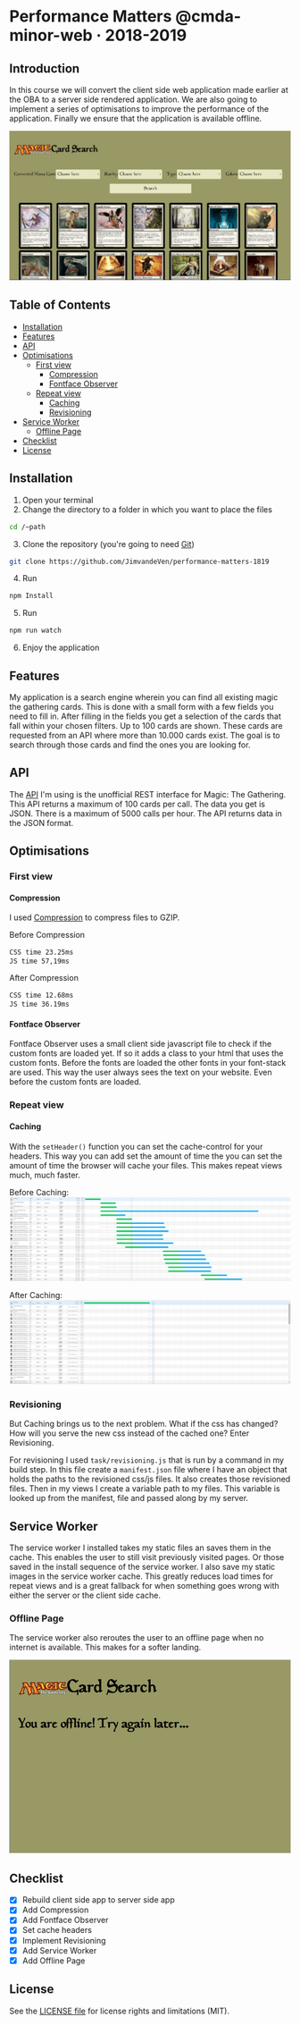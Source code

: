 # Performance Matters @cmda-minor-web · 2018-2019

## Introduction
In this course we will convert the client side web application made earlier at the OBA to a server side rendered application. We are also going to implement a series of optimisations to improve the performance of the application. Finally we ensure that the application is available offline.


![Screenshot](screens/screenshot.png)

## Table of Contents

- [Installation](#installation)
- [Features](#features)
- [API](#api)
- [Optimisations](#optimisations)
  - [First view](#first-view)
    - [Compression](#compression)
    - [Fontface Observer](#fontface-observer)
  - [Repeat view](#repeat-view)
    - [Caching](#caching)
    - [Revisioning](#revisioning)
- [Service Worker](#service-worker)
  - [Offline Page](#offline-page)
- [Checklist](#checklist)
- [License](#license)

## Installation
1. Open your terminal
2. Change the directory to a folder in which you want to place the files
```bash
cd /~path
```
3. Clone the repository (you're going to need [Git](https://www.linode.com/docs/development/version-control/how-to-install-git-on-linux-mac-and-windows/))
```bash
git clone https://github.com/JimvandeVen/performance-matters-1819
```
4. Run 
```bash
npm Install
```
5. Run 
```bash
npm run watch
```
6. Enjoy the application

## Features

My application is a search engine wherein you can find all existing magic the gathering cards. This is done with a small form with a few fields you need to fill in. After filling in the fields you get a selection of the cards that fall within your chosen filters. Up to 100 cards are shown. These cards are requested from an API where more than 10.000 cards exist. The goal is to search through those cards and find the ones you are looking for.

## API

The [API](https://docs.magicthegathering.io/) I'm using is the unofficial REST interface for Magic: The Gathering. This API returns a maximum of 100 cards per call. The data you get is JSON. There is a maximum of 5000 calls per hour. The API returns data in the JSON format. 

## Optimisations

### First view

#### Compression
I used [Compression](https://www.npmjs.com/package/compression) to compress files to GZIP.

Before Compression
```
CSS time 23.25ms
JS time 57,19ms
```
After Compression
```
CSS time 12.68ms
JS time 36.19ms
```

#### Fontface Observer
Fontface Observer uses a small client side javascript file to check if the custom fonts are loaded yet. If so it adds a class to your html that uses the custom fonts. Before the fonts are loaded the other fonts in your font-stack are used. This way the user always sees the text on your website. Even before the custom fonts are loaded.

### Repeat view

#### Caching
With the `setHeader()` function you can set the cache-control for your headers. This way you can add set the amount of time the  you can set the amount of time the browser will cache your files. This makes repeat views much, much faster.

Before Caching:
![first view](screens/nocahce.png)

After Caching:
![repeat view](screens/cache.png)

### Revisioning

But Caching brings us to the next problem. What if the css has changed? How will you serve the new css instead of the cached one? Enter Revisioning.

For revisioning I used `task/revisioning.js` that is run by a command in my build step. In this file create a `manifest.json` file where I have an object that holds the paths to the revisioned css/js files. It also creates those revisioned files. Then in my views I create a variable path to my files. This variable is looked up from the manifest, file and passed along by my server. 

## Service Worker
The service worker I installed takes my static files an saves them in the cache. This enables the user to still visit previously visited pages. Or those saved in the install sequence of the service worker. I also save my static images in the service worker cache. This greatly reduces load times for repeat views and is a great fallback for when something goes wrong with either the server or the client side cache.

### Offline Page

The service worker also reroutes the user to an offline page when no internet is available. This makes for a softer landing.

![offline](screens/offline.png)

## Checklist
- [x] Rebuild client side app to server side app
- [X] Add Compression
- [x] Add Fontface Observer
- [X] Set cache headers
- [x] Implement Revisioning
- [X] Add Service Worker
- [X] Add Offline Page

## License 
See the [LICENSE file](https://github.com/Mennauu/web-app-from-scratch-18-19/blob/master/LICENSE) for license rights and limitations (MIT).

